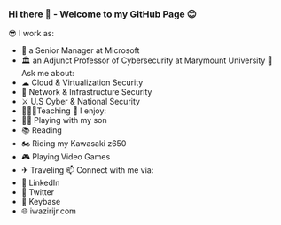 ### Hi there 👋 - Welcome to my GitHub Page 😊
😎 I work as:
- 🏢 a Senior Manager at Microsoft
- 🏛 an Adjunct Professor of Cybersecurity at Marymount University
💬 Ask me about:
- ☁ Cloud & Virtualization Security
- 🚦 Network & Infrastructure Security
- ⚔ U.S Cyber & National Security
- 👨🏾‍🏫Teaching
🎉 I enjoy:
- 👶🏾 Playing with my son 
- 📚 Reading
- 🏍 Riding my Kawasaki z650
- 🎮 Playing Video Games
- ✈ Traveling
📫 Connect with me via:
- 📄 LinkedIn
- 🦜 Twitter
- 🔐 Keybase
- 🌐 iwazirijr.com

<!--
**iwazirijr/iwazirijr** is a ✨ _special_ ✨ repository because its `README.md` (this file) appears on your GitHub profile.

Here are some ideas to get you started:

- 🔭 I’m currently working on ...
- 🌱 I’m currently learning ...
- 👯 I’m looking to collaborate on ...
- 🤔 I’m looking for help with ...
- 📫 How to reach me: ...
- 😄 Pronouns: ...
- ⚡ Fun fact: ...
- This is me 😄
- 🔭 I’m currently working on one of the many amazing @microsoft AzureGov projects 
🔭 I’m currently working on
💬 Ask me about Cybersecurity
-->
